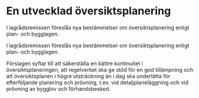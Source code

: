# En utvecklad översiktsplanering

I lagrådsremissen föreslås nya bestämmelser om översiktsplanering enligt plan- och bygglagen.

I lagrådsremissen föreslås nya bestämmelser om översiktsplanering enligt plan- och bygglagen.

Förslagen syftar till att säkerställa en bättre kontinuitet i översiktsplaneringen, att regelverket ska ge stöd för en god tillämpning och att översiktsplanen i högre utsträckning än i dag ska underlätta för efterföljande planering och prövning, t.ex. vid detaljplaneläggning och vid prövning av bygglov och förhandsbesked.
